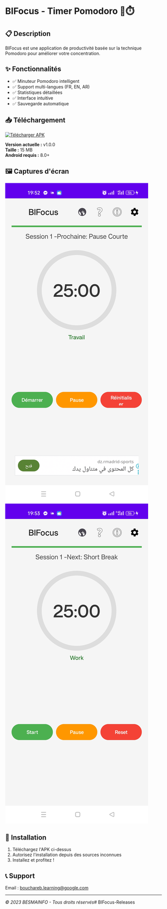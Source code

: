 # BIFocus - Timer Pomodoro 📱⏱️

## 📋 Description
BIFocus est une application de productivité basée sur la technique Pomodoro pour améliorer votre concentration.

## ✨ Fonctionnalités
- ✅ Minuteur Pomodoro intelligent
- ✅ Support multi-langues (FR, EN, AR)
- ✅ Statistiques détaillées
- ✅ Interface intuitive
- ✅ Sauvegarde automatique

## 📥 Téléchargement
[![Télécharger APK](https://img.shields.io/badge/Download-APK-brightgreen)](BIFocus-v1.0.0.apk)

**Version actuelle :** v1.0.0  
**Taille :** 15 MB  
**Android requis :** 8.0+

## 🖼️ Captures d'écran
![Screenshot 1](screenshots/screenshot1.png)
![Screenshot 2](screenshots/screenshot2.png)

## 🔧 Installation
1. Téléchargez l'APK ci-dessus
2. Autorisez l'installation depuis des sources inconnues
3. Installez et profitez !

## 📞 Support
Email : bouchareb.learning@google.com

---
*© 2023 BESMAINFO - Tous droits réservés*# BIFocus-Releases
